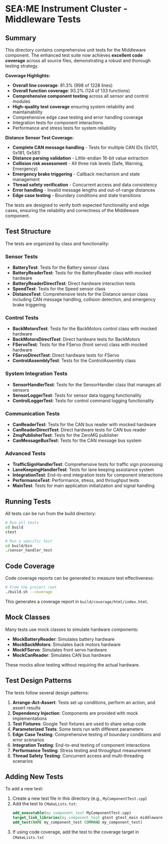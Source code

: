 # SEA:ME Instrument Cluster - Middleware Tests

## Summary

This directory contains comprehensive unit tests for the Middleware component. The enhanced test suite now achieves **excellent code coverage** across all source files, demonstrating a robust and thorough testing strategy.

**Coverage Highlights:**
- **Overall line coverage**: 81.3% (998 of 1228 lines)
- **Overall function coverage**: 93.2% (124 of 133 functions)
- **Comprehensive component testing** across all sensor and control modules
- **High-quality test coverage** ensuring system reliability and maintainability
- Comprehensive edge case testing and error handling coverage
- Integration tests for component interactions
- Performance and stress tests for system reliability

**Distance Sensor Test Coverage:**
- **Complete CAN message handling** - Tests for multiple CAN IDs (0x101, 0x181, 0x581)
- **Distance parsing validation** - Little-endian 16-bit value extraction
- **Collision risk assessment** - All three risk levels (Safe, Warning, Emergency)
- **Emergency brake triggering** - Callback mechanism and state management
- **Thread safety verification** - Concurrent access and data consistency
- **Error handling** - Invalid message lengths and out-of-range distances
- **Edge case testing** - Boundary conditions and state transitions

The tests are designed to verify both expected functionality and edge cases, ensuring the reliability and correctness of the Middleware component.

## Test Structure

The tests are organized by class and functionality:

### Sensor Tests
- **BatteryTest**: Tests for the Battery sensor class
- **BatteryReaderTest**: Tests for the BatteryReader class with mocked hardware
- **BatteryReaderDirectTest**: Direct hardware interaction tests
- **SpeedTest**: Tests for the Speed sensor class
- **DistanceTest**: Comprehensive tests for the Distance sensor class including CAN message handling, collision detection, and emergency brake triggering

### Control Tests
- **BackMotorsTest**: Tests for the BackMotors control class with mocked hardware
- **BackMotorsDirectTest**: Direct hardware tests for BackMotors
- **FServoTest**: Tests for the FServo (front servo) class with mocked hardware
- **FServoDirectTest**: Direct hardware tests for FServo
- **ControlAssemblyTest**: Tests for the ControlAssembly class

### System Integration Tests
- **SensorHandlerTest**: Tests for the SensorHandler class that manages all sensors
- **SensorLoggerTest**: Tests for sensor data logging functionality
- **ControlLoggerTest**: Tests for control command logging functionality

### Communication Tests
- **CanReaderTest**: Tests for the CAN bus reader with mocked hardware
- **CanReaderDirectTest**: Direct hardware tests for CAN bus reader
- **ZmqPublisherTest**: Tests for the ZeroMQ publisher
- **CanMessageBusTest**: Tests for the CAN message bus system

### Advanced Tests
- **TrafficSignHandlerTest**: Comprehensive tests for traffic sign processing
- **LaneKeepingHandlerTest**: Tests for lane keeping assistance system
- **IntegrationTest**: End-to-end integration tests for component interactions
- **PerformanceTest**: Performance, stress, and throughput tests
- **MainTest**: Tests for main application initialization and signal handling

## Running Tests

All tests can be run from the build directory:

```bash
# Run all tests
cd build
ctest

# Run a specific test
cd build/bin
./sensor_handler_test
```

## Code Coverage

Code coverage reports can be generated to measure test effectiveness:

```bash
# From the project root
./build.sh --coverage
```

This generates a coverage report in `build/coverage/html/index.html`.

## Mock Classes

Many tests use mock classes to simulate hardware components:

- **MockBatteryReader**: Simulates battery hardware
- **MockBackMotors**: Simulates back motors hardware
- **MockFServo**: Simulates front servo hardware
- **MockCanReader**: Simulates CAN bus hardware

These mocks allow testing without requiring the actual hardware.

## Test Design Patterns

The tests follow several design patterns:

1. **Arrange-Act-Assert**: Tests set up conditions, perform an action, and assert results
2. **Dependency Injection**: Components are provided with mock implementations
3. **Test Fixtures**: Google Test fixtures are used to share setup code
4. **Parameterized Tests**: Some tests run with different parameters
5. **Edge Case Testing**: Comprehensive testing of boundary conditions and error scenarios
6. **Integration Testing**: End-to-end testing of component interactions
7. **Performance Testing**: Stress testing and throughput measurement
8. **Thread Safety Testing**: Concurrent access and multi-threading scenarios

## Adding New Tests

To add a new test:

1. Create a new test file in this directory (e.g., `MyComponentTest.cpp`)
2. Add the test to `CMakeLists.txt`:
   ```cmake
   add_executable(my_component_test MyComponentTest.cpp)
   target_link_libraries(my_component_test gtest gtest_main middleware ${ZMQ_LIB} pthread)
   add_test(NAME my_component_test COMMAND my_component_test)
   ```
3. If using code coverage, add the test to the coverage target in `CMakeLists.txt`
